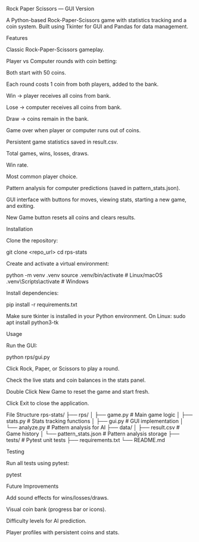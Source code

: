 Rock Paper Scissors — GUI Version

A Python-based Rock-Paper-Scissors game with statistics tracking and a coin system. Built using Tkinter for GUI and Pandas for data management.

Features

Classic Rock-Paper-Scissors gameplay.

Player vs Computer rounds with coin betting:

Both start with 50 coins.

Each round costs 1 coin from both players, added to the bank.

Win → player receives all coins from bank.

Lose → computer receives all coins from bank.

Draw → coins remain in the bank.

Game over when player or computer runs out of coins.

Persistent game statistics saved in result.csv.

Total games, wins, losses, draws.

Win rate.

Most common player choice.

Pattern analysis for computer predictions (saved in pattern_stats.json).

GUI interface with buttons for moves, viewing stats, starting a new game, and exiting.

New Game button resets all coins and clears results.

Installation

Clone the repository:

git clone <repo_url>
cd rps-stats


Create and activate a virtual environment:

python -m venv .venv
source .venv/bin/activate      # Linux/macOS
.venv\Scripts\activate         # Windows


Install dependencies:

pip install -r requirements.txt


Make sure tkinter is installed in your Python environment.
On Linux: sudo apt install python3-tk

Usage

Run the GUI:

python rps/gui.py


Click Rock, Paper, or Scissors to play a round.

Check the live stats and coin balances in the stats panel.

Double Click New Game to reset the game and start fresh.

Click Exit to close the application.

File Structure
rps-stats/
├── rps/
│   ├── game.py         # Main game logic
│   ├── stats.py        # Stats tracking functions
│   ├── gui.py          # GUI implementation
│   └── analyze.py      # Pattern analysis for AI
├── data/
│   ├── result.csv      # Game history
│   └── pattern_stats.json # Pattern analysis storage
├── tests/              # Pytest unit tests
├── requirements.txt
└── README.md

Testing

Run all tests using pytest:

pytest

Future Improvements

Add sound effects for wins/losses/draws.

Visual coin bank (progress bar or icons).

Difficulty levels for AI prediction.

Player profiles with persistent coins and stats.